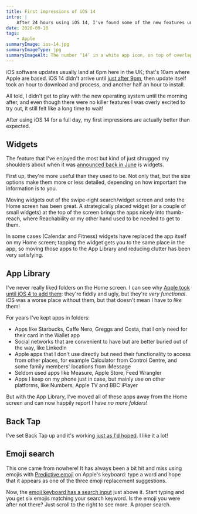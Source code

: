 ```yaml
---
title: First impressions of iOS 14
intro: |
    After 24 hours using iOS 14, I've found some of the new features unexpectedly useful. Here are my first impressions.
date: 2020-09-18
tags:
    - Apple
summaryImage: ios-14.jpg
summaryImageType: jpg
summaryImageAlt: The number ‘14’ in a white app icon, on top of overlapping circles of grey, blue and orange
---
```


iOS software updates usually land at 6pm here in the UK; that's 10am where Apple are based. iOS 14 didn't arrive until [just after 9pm](https://twitter.com/tempertemper/status/1306323655538995203?s=21), then update itself took an hour to download and process, and another half an hour to install.

All told, I didn't get to play with the new operating system until the morning after, and even though there were no killer features I was overly excited to try out, it still felt like a long time to wait!

After using iOS 14 for a full day, my first impressions are actually better than expected.


## Widgets

The feature that I've enjoyed the most but kind of just shrugged my shoulders about when it was [announced back in June](/blog/wwdc-2020-roundup#ios-14) is widgets.

First up, they're more useful than they used to be. Not only that, but the size options make them more or less detailed, depending on how important the information is to you.

Moving widgets out of the swipe-right search/widget screen and onto the Home screen has been great. A strategically placed widget (or a couple of small widgets) at the top of the screen brings the apps nicely into thumb-reach, where Reachability or my other hand used to be needed to get to them.

In some cases (Calendar and Fitness) widgets have replaced the app itself on my Home screen; tapping the widget gets you to the same place in the app, so moving those apps to the App Library and reducing clutter has been very satisfying.


## App Library

I've never really liked folders on the Home screen. I can see why [Apple took until iOS 4 to add them](https://www.macworld.com/article/1152168/ios4folders.html): they're fiddly and ugly, but they're *very functional*. iOS was a worse place without them, but that doesn't mean I have to *like* them!

For years I've kept apps in folders:

- Apps like Starbucks, Caffe Nero, Greggs and Costa, that I only need for their card in the Wallet app
- Social networks that are convenient to have but are better buried out of the way, like LinkedIn
- Apple apps that I don't use directly but need their functionality to access from other places, for example Calculator from Control Centre, and some family members' locations from iMessage
- Seldom used apps like Measure, Apple Store, Feed Wrangler
- Apps I keep on my phone just in case, but mainly use on other platforms, like Numbers, Apple TV and BBC iPlayer

But with the App Library, I've moved all of these apps away from the Home screen and can now happily report I have *no more folders*!


## Back Tap

I've set Back Tap up and it's working [just as I'd hoped](/blog/ios-14s-back-tap-a-better-way-to-access-control-centre). I like it a lot!


## Emoji search

This one came from nowhere! It has always been a bit hit and miss using emojis with [Predictive emoji](https://support.apple.com/en-gb/HT202332) on Apple's keyboard: type a word and hope that it appears as one of the three emoji replacement suggestions.

Now, the [emoji keyboard has a search input](https://twitter.com/tempertemper/status/1306596353871474688?s=20) just above it. Start typing and you get six emojis matching your search keyword. Is the emoji you were after not there? Just scroll to the right to see more. A proper search.
